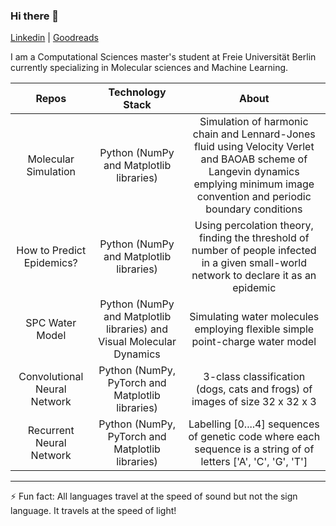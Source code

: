 ### Hi there 👋

[Linkedin](https://www.linkedin.com/in/puneethkouloorkar/) | [Goodreads](https://www.goodreads.com/puneethkouloorkar)

I am a Computational Sciences master's student at Freie Universität Berlin currently specializing in Molecular sciences and Machine Learning.

| Repos         | Technology Stack  | About  |
| :-------------: |:-------------:| :-----:|
| Molecular Simulation      | Python (NumPy and Matplotlib libraries) | Simulation of harmonic chain and Lennard-Jones fluid using Velocity Verlet and BAOAB scheme of Langevin dynamics emplying minimum image convention and periodic boundary conditions  |
| How to Predict Epidemics?      | Python (NumPy and Matplotlib libraries)     |  Using percolation theory, finding the threshold of number of people infected in a given small-world network to declare it as an epidemic |
| SPC Water Model | Python (NumPy and Matplotlib libraries) and Visual Molecular Dynamics      | Simulating water molecules employing flexible simple point-charge water model  |
| Convolutional Neural Network| Python (NumPy, PyTorch and Matplotlib libraries)      | 3-class classification (dogs, cats and frogs) of images of size 32 x 32 x 3  |
| Recurrent Neural Network | Python (NumPy, PyTorch and Matplotlib libraries)     |  Labelling [0....4] sequences of genetic code where each sequence is a string of of letters ['A', 'C', 'G', 'T'] |
______________________________

⚡ Fun fact: All languages travel at the speed of sound but not the sign language. It travels at the speed of light!  

